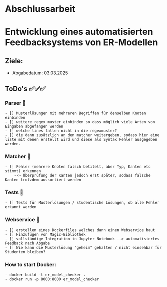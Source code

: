 # Abschlussarbeit
# Entwicklung eines automatisierten Feedbacksystems von ER-Modellen

## Ziele: 
- Abgabedatum: 03.03.2025

## ToDo's ✅✅✅
### Parser 🚀
    - [] Musterlösungen mit mehreren Begriffen für denselben Knoten einbinden
    - [] weitere regex muster einbinden so dass möglich viele Arten von Eingaben abgefangen werden 
    - [] welche lines fallen nicht in die regexmuster? 
    - [] die dann zusätzlich an den matcher weitergeben, sodass hier eine liste mit denen erstellt wird und diese als Syntax Fehler ausgegeben werden.
### Matcher  🚀
    - [] Fehler (mehrere Knoten falsch betitelt, aber Typ, Kanten etc stimmt) erkennen 
        --> Überprüfung der Kanten jedoch erst später, sodass falsche Kanten trotzdem aussortiert werden
### Tests 🚀
    - [] Tests für Musterlösungen / studentische Lösungen, ob alle Fehler erkannt werden

### Webservice 🚀
    - [] erstellen eines Dockerfiles welches dann einen Webservice baut
    - [] Hinzufügen von Magic-Bibliothek 
    - [] vollständige Integration in Jupyter Notebook --> automatisiertes Feedback nach Abgabe
    - [] Wie kann die Musterlösung "geheim" gehalten / nicht einsehbar für Studenten bleiben?

### How to start Docker: 

    - docker build -t er_model_checker . 
    - docker run -p 8000:8000 er_model_checker
